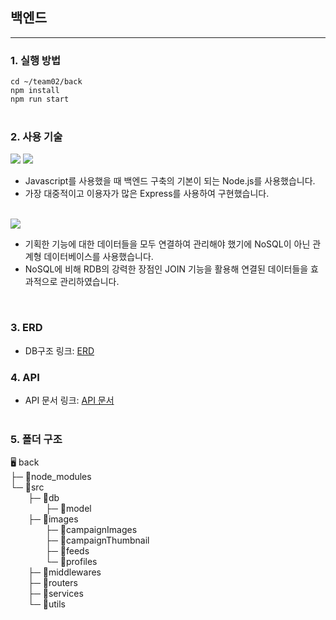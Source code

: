 ## 백엔드

---

### 1. 실행 방법<br>

`cd ~/team02/back`  
`npm install`<br>
`npm run start`<br>
<br>

### 2. 사용 기술<br>

<img src="https://img.shields.io/badge/node-339933?style=flat-square&logo=Node.js&logoColor=white"/>
<img src="https://img.shields.io/badge/Express-000000?style=flat-square&logo=Express&logoColor=white"/>
<br>

- Javascript를 사용했을 때 백엔드 구축의 기본이 되는 Node.js를 사용했습니다.
- 가장 대중적이고 이용자가 많은 Express를 사용하여 구현했습니다.<br><br>

<img src="https://img.shields.io/badge/Mysql-4479A1?style=flat-square&logo=Mysql&logoColor=white"/>
<br>

- 기획한 기능에 대한 데이터들을 모두 연결하여 관리해야 했기에 NoSQL이 아닌 관계형 데이터베이스를 사용했습니다.<br>
- NoSQL에 비해 RDB의 강력한 장점인 JOIN 기능을 활용해 연결된 데이터들을 효과적으로 관리하였습니다.

<br>

### 3. ERD<br>

- DB구조 링크: [ERD](https://viewer.diagrams.net/?tags=%7B%7D&highlight=0000ff&edit=_blank&layers=1&nav=1#G1_W7HI96DsrTseSDR_KjYSBkSQ4n_3Mkv)
  <br>

### 4. API<br>

- API 문서 링크: [API 문서](https://documenter.getpostman.com/view/22452329/2s83zjtPNY)
  <br><br>

### 5. 폴더 구조

🖥 back  
├─ 📁node_modules  
└─ 📁src  
  ├─ 📁db  
    ├─ 📁model  
  ├─ 📁images  
    ├─ 📁campaignImages  
    ├─ 📁campaignThumbnail  
    ├─ 📁feeds  
    └─ 📁profiles  
  ├─ 📁middlewares  
  ├─ 📁routers  
  ├─ 📁services  
  └─ 📁utils
